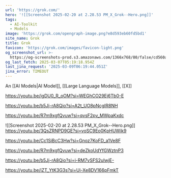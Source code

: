 ```yaml
---
url: 'https://grok.com/'
hero: '![[Screenshot 2025-02-20 at 2.28.53 PM_X_Grok--Hero.png]]'
tags:
  - AI-Toolkit
  - Models
image: 'https://grok.com/opengraph-image.png?e8d593eb60fd5bd1'
site_name: Grok
title: Grok
favicon: 'https://grok.com/images/favicon-light.png'
og_screenshot_url: >-
  https://og-screenshots-prod.s3.amazonaws.com/1366x768/80/false/cd560a68164e0221ed2774aa27b320b2ba17ba5bd612b628566169edba609027.jpeg
og_last_fetch: 2025-03-07T05:19:18.954Z
last_jina_request: '2025-03-09T06:19:44.051Z'
jina_error: TIMEOUT
---
```


An [[AI Models|AI Model]], [[Large Language Models]], [[X]]

https://youtu.be/igDU0_R_oOM?si=WEGhCO29Ej6Tb0-E

https://youtu.be/b5Jj-rA8Qio?si=A2t_UO8pNcgIR8NH

https://youtu.be/R7m9xgfQvuw?si=qvsF2pv_MWpaKxdc

<span query="get(hero)"></span>![[Screenshot 2025-02-20 at 2.28.53 PM_X_Grok--Hero.png]]<span type="end"></span>
https://youtu.be/3QsZRNPD9GE?si=voSC9Eo0KpHUWik9

https://youtu.be/Cc1SiBcC3Hw?si=Gnoz7KoFD_a1Ve8F

https://youtu.be/R7m9xgfQvuw?si=deZkoUdYfGWztnP3

https://youtu.be/b5Jj-rA8Qio?si=i-RM7vSFS2uIwjE-

https://youtu.be/iZT_YtK3G3s?si=Ui-Xe8DV166pFmkT
